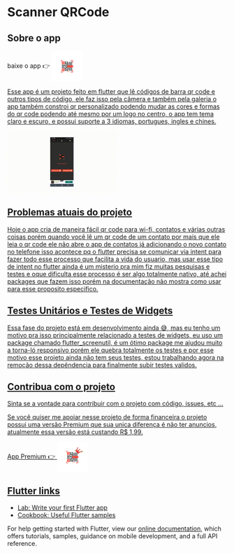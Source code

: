 # Scanner QRCode


## Sobre o app
baixe o app 👉 <a href="https://play.google.com/store/apps/details?id=com.scannerqrcode" target="_blank"> <img align="center" height="70" width="70" src="assets/splash/splash.png">
  
Esse app é um projeto feito em flutter que lê códigos de barra qr code e outros tipos de código, ele faz isso pela câmera e também pela galeria o app também constroi qr personalizado podendo mudar as cores e formas do qr code podendo até mesmo por um logo no centro, o app tem tema claro e escuro, e possui suporte a 3 idiomas, portugues, ingles e chines.

<img src="assets/readme/demo.gif">

## Problemas atuais do projeto
Hoje o app cria de maneira fácil qr code para wi-fi, contatos e várias outras coisas porém quando você  lê um qr code de um contato por mais que ele leia o qr code ele não abre o app de contatos já adicionando o novo contato no telefone isso acontece pq o flutter precisa se comunicar via intent para fazer todo esse processo que facilita a vida do usuario, mas usar esse tipo de intent no flutter ainda é um misterio pra mim fiz muitas pesquisas e testes e oque dificulta esse processo é ser algo totalmente nativo, até achei packages que fazem isso porém na documentação não mostra como usar para esse proposito especifico.

## Testes Unitários e Testes de Widgets
Essa fase do projeto está em desenvolvimento ainda 😅, mas eu tenho um motivo pra isso principalmente relacionado a testes de widgets, eu uso um package chamado flutter_screenutil, é um ótimo package me ajudou muito a torna-ló responsivo porém ele quebra totalmente os testes e por esse motivo esse projeto ainda não tem seus testes, estou trabalhando agora na remoção dessa depêndencia para finalmente subir testes validos.

## Contribua com o projeto

Sinta se a vontade para contribuir com o projeto com código, issues, etc ...

Se você quiser me apoiar nesse projeto de forma financeira o projeto possui uma versão Premium que sua unica diferença é não ter anuncios, atualmente essa versão está custando R$ 1,99.


App Premium 👉 <a href="https://play.google.com/store/apps/details?id=com.scannerqrcode_premium" target="_blank"> <img align="center" height="70" width="70" src="https://github.com/viniciusddrft/Scanner-QRCode-Premium/blob/main/assets/splash/splash.png">

  ##  Flutter links
- [Lab: Write your first Flutter app](https://flutter.dev/docs/get-started/codelab)
- [Cookbook: Useful Flutter samples](https://flutter.dev/docs/cookbook)

For help getting started with Flutter, view our
[online documentation](https://flutter.dev/docs), which offers tutorials,
samples, guidance on mobile development, and a full API reference.
